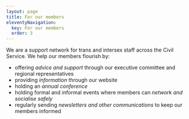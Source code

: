 ```yaml
---
layout: page
title: For our members
eleventyNavigation:
  key: For our members
  order: 3
---
```

We are a support network for trans and intersex staff across the Civil Service. We help our members flourish by: 
- offering *advice and support* through our executive committee and regional representatives
- providing *information* through our website
- holding an *annual conference* 
- holding formal and informal events where members can *network and socialise safely*
- regularly sending *newsletters and other communications* to keep our members informed
